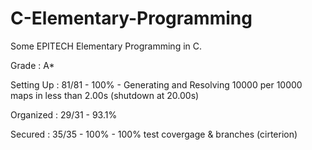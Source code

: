 # C-Elementary-Programming

Some EPITECH Elementary Programming in C.

Grade : A*

Setting Up : 81/81 - 100% - Generating and Resolving 10000 per 10000 maps in less than 2.00s (shutdown at 20.00s)

Organized : 29/31 - 93.1%

Secured : 35/35 - 100% - 100% test covergage & branches (cirterion)